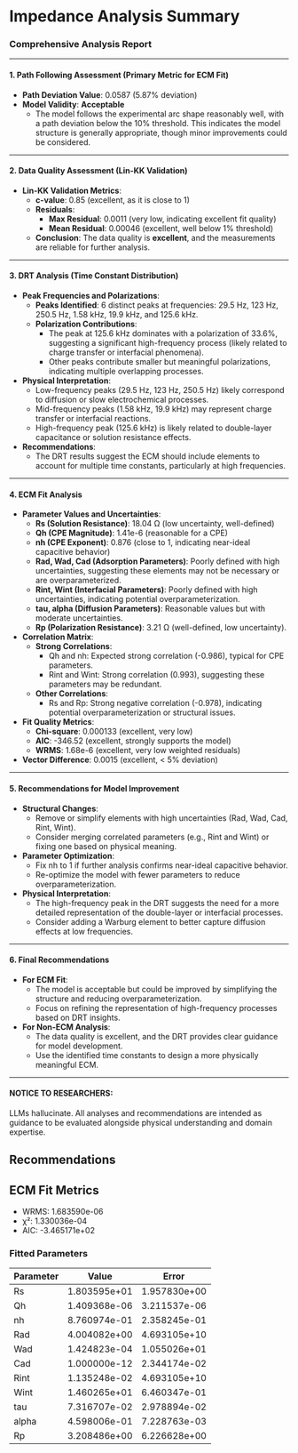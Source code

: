 # Impedance Analysis Summary

### Comprehensive Analysis Report

---

#### **1. Path Following Assessment (Primary Metric for ECM Fit)**
- **Path Deviation Value**: 0.0587 (5.87% deviation)
- **Model Validity**: **Acceptable**
  - The model follows the experimental arc shape reasonably well, with a path deviation below the 10% threshold. This indicates the model structure is generally appropriate, though minor improvements could be considered.

---

#### **2. Data Quality Assessment (Lin-KK Validation)**
- **Lin-KK Validation Metrics**:
  - **c-value**: 0.85 (excellent, as it is close to 1)
  - **Residuals**:
    - **Max Residual**: 0.0011 (very low, indicating excellent fit quality)
    - **Mean Residual**: 0.00046 (excellent, well below 1% threshold)
  - **Conclusion**: The data quality is **excellent**, and the measurements are reliable for further analysis.

---

#### **3. DRT Analysis (Time Constant Distribution)**
- **Peak Frequencies and Polarizations**:
  - **Peaks Identified**: 6 distinct peaks at frequencies: 29.5 Hz, 123 Hz, 250.5 Hz, 1.58 kHz, 19.9 kHz, and 125.6 kHz.
  - **Polarization Contributions**:
    - The peak at 125.6 kHz dominates with a polarization of 33.6%, suggesting a significant high-frequency process (likely related to charge transfer or interfacial phenomena).
    - Other peaks contribute smaller but meaningful polarizations, indicating multiple overlapping processes.
- **Physical Interpretation**:
  - Low-frequency peaks (29.5 Hz, 123 Hz, 250.5 Hz) likely correspond to diffusion or slow electrochemical processes.
  - Mid-frequency peaks (1.58 kHz, 19.9 kHz) may represent charge transfer or interfacial reactions.
  - High-frequency peak (125.6 kHz) is likely related to double-layer capacitance or solution resistance effects.
- **Recommendations**:
  - The DRT results suggest the ECM should include elements to account for multiple time constants, particularly at high frequencies.

---

#### **4. ECM Fit Analysis**
- **Parameter Values and Uncertainties**:
  - **Rs (Solution Resistance)**: 18.04 Ω (low uncertainty, well-defined)
  - **Qh (CPE Magnitude)**: 1.41e-6 (reasonable for a CPE)
  - **nh (CPE Exponent)**: 0.876 (close to 1, indicating near-ideal capacitive behavior)
  - **Rad, Wad, Cad (Adsorption Parameters)**: Poorly defined with high uncertainties, suggesting these elements may not be necessary or are overparameterized.
  - **Rint, Wint (Interfacial Parameters)**: Poorly defined with high uncertainties, indicating potential overparameterization.
  - **tau, alpha (Diffusion Parameters)**: Reasonable values but with moderate uncertainties.
  - **Rp (Polarization Resistance)**: 3.21 Ω (well-defined, low uncertainty).
- **Correlation Matrix**:
  - **Strong Correlations**:
    - Qh and nh: Expected strong correlation (-0.986), typical for CPE parameters.
    - Rint and Wint: Strong correlation (0.993), suggesting these parameters may be redundant.
  - **Other Correlations**:
    - Rs and Rp: Strong negative correlation (-0.978), indicating potential overparameterization or structural issues.
- **Fit Quality Metrics**:
  - **Chi-square**: 0.000133 (excellent, very low)
  - **AIC**: -346.52 (excellent, strongly supports the model)
  - **WRMS**: 1.68e-6 (excellent, very low weighted residuals)
- **Vector Difference**: 0.0015 (excellent, < 5% deviation)

---

#### **5. Recommendations for Model Improvement**
- **Structural Changes**:
  - Remove or simplify elements with high uncertainties (Rad, Wad, Cad, Rint, Wint).
  - Consider merging correlated parameters (e.g., Rint and Wint) or fixing one based on physical meaning.
- **Parameter Optimization**:
  - Fix nh to 1 if further analysis confirms near-ideal capacitive behavior.
  - Re-optimize the model with fewer parameters to reduce overparameterization.
- **Physical Interpretation**:
  - The high-frequency peak in the DRT suggests the need for a more detailed representation of the double-layer or interfacial processes.
  - Consider adding a Warburg element to better capture diffusion effects at low frequencies.

---

#### **6. Final Recommendations**
- **For ECM Fit**:
  - The model is acceptable but could be improved by simplifying the structure and reducing overparameterization.
  - Focus on refining the representation of high-frequency processes based on DRT insights.
- **For Non-ECM Analysis**:
  - The data quality is excellent, and the DRT provides clear guidance for model development.
  - Use the identified time constants to design a more physically meaningful ECM.

---

#### **NOTICE TO RESEARCHERS**:
LLMs hallucinate. All analyses and recommendations are intended as guidance to be evaluated alongside physical understanding and domain expertise.

## Recommendations


## ECM Fit Metrics

* WRMS: 1.683590e-06
* χ²: 1.330036e-04
* AIC: -3.465171e+02

### Fitted Parameters

| Parameter | Value | Error |
|-----------|--------|--------|
| Rs | 1.803595e+01 | 1.957830e+00 |
| Qh | 1.409368e-06 | 3.211537e-06 |
| nh | 8.760974e-01 | 2.358245e-01 |
| Rad | 4.004082e+00 | 4.693105e+10 |
| Wad | 1.424823e-04 | 1.055026e+01 |
| Cad | 1.000000e-12 | 2.344174e-02 |
| Rint | 1.135248e-02 | 4.693105e+10 |
| Wint | 1.460265e+01 | 6.460347e-01 |
| tau | 7.316707e-02 | 2.978894e-02 |
| alpha | 4.598006e-01 | 7.228763e-03 |
| Rp | 3.208486e+00 | 6.226628e+00 |
